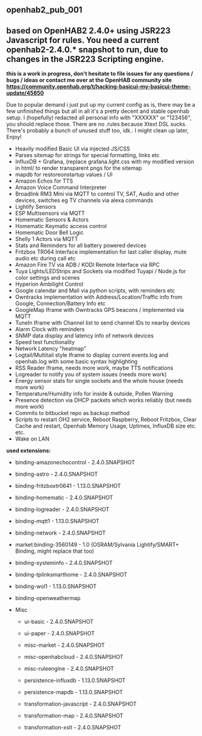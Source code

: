 ## openhab2_pub_001

## based on OpenHAB2 2.4.0+ using JSR223 Javascript for rules. You need a current openhab2-2.4.0.* snapshot to run, due to changes in the JSR223 Scripting engine. 

**this is a work in progress, don't hesitate to file issues for any questions / bugs / ideas or contact me over at the OpenHAB community site https://community.openhab.org/t/hacking-basicui-my-basicui-theme-update/45850**

Due to popular demand i just put up my current config as is, there may be a few unfinished things but all in all it's a pretty decent and stable openhab setup. I (hopefully) redacted all personal info with "XXXXXX" or "123456", you should replace those. There are no .rules because Xtext DSL sucks. There's probably a bunch of unused stuff too, idk.. I might clean up later, Enjoy!

  - Heavily modified Basic UI via injected JS/CSS
  - Parses sitemap for strings for special formatting, links etc
  - InfluxDB + Grafana, (replace grafana.light.css with my modified version in html/ to render transparent pngs for the sitemap
  - mapdb for restoreonstartup values / UI
  - Amazon Echos for TTS
  - Amazon Voice Command Interpreter
  - Broadlink RM3 Mini via MQTT to control TV, SAT, Audio and other devices, switches eg TV channels via alexa commands
  - Lightify Sensors 
  - ESP Multisensors via MQTT
  - Homematic Sensors & Actors
  - Homematic Keymatic access control
  - Homematic Door Bell Logic
  - Shelly 1 Actors via MQTT
  - Stats and Reminders for all battery powered devices
  - Fritzbox TR064 Interface implementation for last caller display, mute audio etc during call etc
  - Amazon Fire TV via ADB / KODI Remote Interface via RPC
  - Tuya Lights/LEDStrips and Sockets via modified Tuyapi / Node.js for color settings and scenes
  - Hyperion Ambilight Control
  - Google calendar and Mail via python scripts, with reminders etc
  - Owntracks implementation with Address/Location/Traffic info from Google, Connection/Battery Info etc
  - GoogleMap Iframe with Owntracks GPS beacons / implemented via MQTT
  - TuneIn Iframe with Channel list to send channel IDs to nearby devices
  - Alarm Clock with reminders
  - SNMP data display and latency info of network devices
  - Speed test functionality
  - Network Latency "heatmap"
  - Logtail/Multitail style Iframe to display current events.log and openhab.log with some basic syntax highlighting
  - RSS Reader Iframe, needs more work, maybe TTS notifications
  - Logreader to notify you of system issues (needs more work)
  - Energy sensor stats for single sockets and the whole house (needs more work)
  - Temperature/Humidity info for inside & outside, Pollen Warning
  - Presence detection via DHCP packets which works reliably (but needs more work)
  - Commits to bitbucket repo as backup method
  - Scripts to restart OH2 service, Reboot Raspberry, Reboot Fritzbox, Clear Cache and restart, Openhab Memory Usage, Uptimes, InfluxDB size etc. etc.
  - Wake on LAN
   
  
  
**used extensions:**
  - binding-amazonechocontrol - 2.4.0.SNAPSHOT
  - binding-astro - 2.4.0.SNAPSHOT
  - binding-fritzboxtr0641 - 1.13.0.SNAPSHOT
  - binding-homematic - 2.4.0.SNAPSHOT
  - binding-logreader - 2.4.0.SNAPSHOT
  - binding-mqtt1 - 1.13.0.SNAPSHOT
  - binding-network - 2.4.0.SNAPSHOT
  - market:binding-3560149 - 1.0 (OSRAM/Sylvania Lightify/SMART+ Binding, might replace that too)
  - binding-systeminfo - 2.4.0.SNAPSHOT
  - binding-tplinksmarthome - 2.4.0.SNAPSHOT
  - binding-wol1 - 1.13.0.SNAPSHOT
  - binding-openweathermap

  - Misc
    - ui-basic - 2.4.0.SNAPSHOT
    - ui-paper - 2.4.0.SNAPSHOT

    - misc-market - 2.4.0.SNAPSHOT
    - misc-openhabcloud - 2.4.0.SNAPSHOT
    - misc-ruleengine - 2.4.0.SNAPSHOT

    - persistence-influxdb - 1.13.0.SNAPSHOT
    - persistence-mapdb - 1.13.0.SNAPSHOT

    - transformation-javascript - 2.4.0.SNAPSHOT
    - transformation-map - 2.4.0.SNAPSHOT
    - transformation-xslt - 2.4.0.SNAPSHOT
